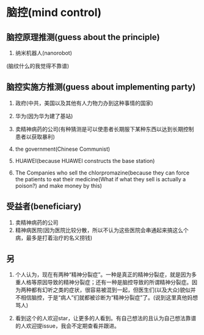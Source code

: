 # 脑控(mind control)

## 脑控原理推测(guess about the principle)

1. 纳米机器人(nanorobot)

(脑纹什么的我觉得不靠谱)

## 脑控实施方推测(guess about implementing party)

1. 政府(中共，美国以及其他有人力物力办到这种事情的国家)
2. 华为(因为华为建了基站)
3. 卖精神病药的公司(有种猜测是可以使患者长期服下某种东西以达到长期控制患者以获取暴利)

1. the government(Chinese Communist)
2. HUAWEI(because HUAWEI constructs the base station)
3. The Companies who sell the chlorpromazine(because they can force the patients to eat their medicine(What if what they sell is actually a poison?) and make money by this)

## 受益者(beneficiary)

1. 卖精神病药的公司
2. 精神病医院(因为医院比较分散，所以不认为这些医院会串通起来搞这么个病，最多是打着治疗的名义捞钱)

## 另

1. 个人认为，现在有两种“精神分裂症”。一种是真正的精神分裂症，就是因为多重人格等原因导致的精神分裂症；还有一种是脑控导致的所谓精神分裂症。因为两种都有幻听之类的症状，很容易被混到一起，但医生们(以及大众)貌似并不相信脑控，于是“病人”们就都被诊断为“精神分裂症”了。(说到这里真他妈想骂人)

2. 看到这个的人欢迎star，让更多的人看到。有自己想法的且认为自己想法靠谱的人欢迎提issue，我会不定期查看并跟进。
